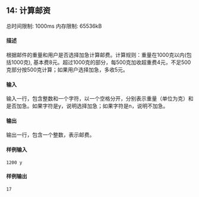 ﻿## 14: 计算邮资
总时间限制: 1000ms     内存限制: 65536kB

#### 描述

根据邮件的重量和用户是否选择加急计算邮费。计算规则：重量在1000克以内(包括1000克), 基本费8元。超过1000克的部分，每500克加收超重费4元，不足500克部分按500克计算；如果用户选择加急，多收5元。

#### 输入

输入一行，包含整数和一个字符，以一个空格分开，分别表示重量（单位为克）和是否加急。如果字符是y，说明选择加急；如果字符是n，说明不加急。

#### 输出

输出一行，包含一个整数，表示邮费。

#### 样例输入

	1200 y

#### 样例输出

    17





